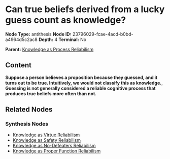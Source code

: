 # Can true beliefs derived from a lucky guess count as knowledge?

**Node Type:** antithesis
**Node ID:** 23796029-fcae-4acd-b0bd-a4964d5c2ac8
**Depth:** 4
**Terminal:** No

**Parent:** [Knowledge as Process Reliabilism](knowledge-as-process-reliabilism-synthesis-f9682ae0-9fae-4876-9211-41b01f535e9f.md)

## Content

**Suppose a person believes a proposition because they guessed, and it turns out to be true. Intuitively, we would not classify this as knowledge.**, **Guessing is not generally considered a reliable cognitive process that produces true beliefs more often than not.**

## Related Nodes

### Synthesis Nodes

- [Knowledge as Virtue Reliabilism](knowledge-as-virtue-reliabilism-synthesis-20f42ac4-b756-45ed-90ff-f7ec214f08ed.md)
- [Knowledge as Safety Reliabilism](knowledge-as-safety-reliabilism-synthesis-badafa46-9838-4130-8488-72d8dbbe6500.md)
- [Knowledge as No-Defeaters Reliabilism](knowledge-as-no-defeaters-reliabilism-synthesis-e3fd43a6-6a44-4fcd-ba00-f9124cc697b6.md)
- [Knowledge as Proper Function Reliabilism](knowledge-as-proper-function-reliabilism-synthesis-b44ec8c5-8700-458a-919c-7ebaa395c105.md)
